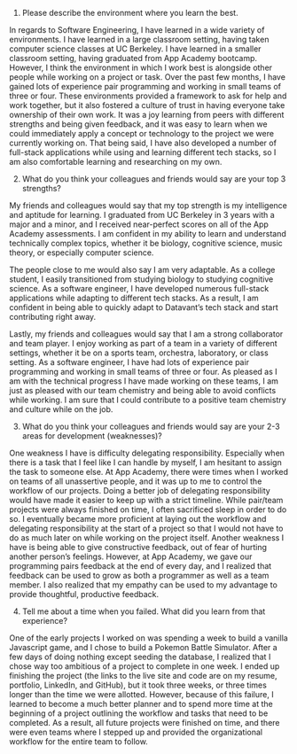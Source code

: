 1. Please describe the environment where you learn the best. 

In regards to Software Engineering, I have learned in a wide variety of environments. I have learned in a large classroom setting, having taken computer science classes at UC Berkeley. I have learned in a smaller classroom setting, having graduated from App Academy bootcamp. However, I think the environment in which I work best is alongside other people while working on a project or task. Over the past few months, I have gained lots of experience pair programming and working in small teams of three or four. These environments provided a framework to ask for help and work together, but it also fostered a culture of trust in having everyone take ownership of their own work. It was a joy learning from peers with different strengths and being given feedback, and it was easy to learn when we could immediately apply a concept or technology to the project we were currently working on. That being said, I have also developed a number of full-stack applications while using and learning different tech stacks, so I am also comfortable learning and researching on my own.

2. What do you think your colleagues and friends would say are your top 3 strengths?

My friends and colleagues would say that my top strength is my intelligence and aptitude for learning. I graduated from UC Berkeley in 3 years with a major and a minor, and I received near-perfect scores on all of the App Academy assessments. I am confident in my ability to learn and understand technically complex topics, whether it be biology, cognitive science, music theory, or especially computer science.

The people close to me would also say I am very adaptable. As a college student, I easily transitioned from studying biology to studying cognitive science. As a software engineer, I have developed numerous full-stack applications while adapting to different tech stacks. As a result, I am confident in being able to quickly adapt to Datavant’s tech stack and start contributing right away.

Lastly, my friends and colleagues would say that I am a strong collaborator and team player. I enjoy working as part of a team in a variety of different settings, whether it be on a sports team, orchestra, laboratory, or class setting. As a software engineer, I have had lots of experience pair programming and working in small teams of three or four. As pleased as I am with the technical progress I have made working on these teams, I am just as pleased with our team chemistry and being able to avoid conflicts while working. I am sure that I could contribute to a positive team chemistry and culture while on the job.

3. What do you think your colleagues and friends would say are your 2-3 areas for development (weaknesses)?

One weakness I have is difficulty delegating responsibility. Especially when there is a task that I feel like I can handle by myself, I am hesitant to assign the task to someone else. At App Academy, there were times when I worked on teams of all unassertive people, and it was up to me to control the workflow of our projects. Doing a better job of delegating responsibility would have made it easier to keep up with a strict timeline. While pair/team projects were always finished on time, I often sacrificed sleep in order to do so. I eventually became more proficient at laying out the workflow and delegating responsibility at the start of a project so that I would not have to do as much later on while working on the project itself.
Another weakness I have is being able to give constructive feedback, out of fear of hurting another person’s feelings. However, at App Academy, we gave our programming pairs feedback at the end of every day, and I realized that feedback can be used to grow as both a programmer as well as a team member. I also realized that my empathy can be used to my advantage to provide thoughtful, productive feedback.

4. Tell me about a time when you failed. What did you learn from that experience?

One of the early projects I worked on was spending a week to build a vanilla Javascript game, and I chose to build a Pokemon Battle Simulator. After a few days of doing nothing except seeding the database, I realized that I chose way too ambitious of a project to complete in one week. I ended up finishing the project (the links to the live site and code are on my resume, portfolio, LinkedIn, and GitHub), but it took three weeks, or three times longer than the time we were allotted. However, because of this failure, I learned to become a much better planner and to spend more time at the beginning of a project outlining the workflow and tasks that need to be completed. As a result, all future projects were finished on time, and there were even teams where I stepped up and provided the organizational workflow for the entire team to follow.